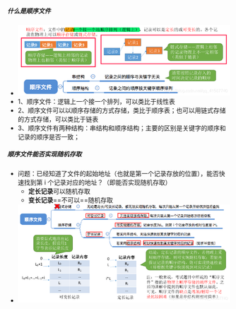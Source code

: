 ##### 什么是顺序文件
- ![](attachments/Pasted%20image%2020221120234305.png)
- 1、顺序文件：逻辑上一个接一个排列，可以类比于线性表
- 2、顺序文件可以以顺序存储的方式存储，类比于顺序表；也可以用链式存储的方式存储，可以类比于链表
- 3、顺序文件有两种结构：串结构和顺序结构；主要的区别是关键字的顺序和记录的顺序是否一致；
##### 顺序文件能否实现随机存取
- 问题：已经知道了文件的起始地址（也就是第一个记录存放的位置），能否快速找到第 i 个记录对应的地址？（即能否实现随机存取）
	- **定长记录**可以随机存取
	- **变长记录**==不可以==随机存取
- ![](attachments/Pasted%20image%2020221120234443.png)
